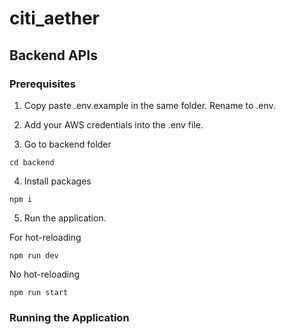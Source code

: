 # citi_aether

## Backend APIs

### Prerequisites

1. Copy paste .env.example in the same folder. Rename to .env.

2. Add your AWS credentials into the .env file.

3. Go to backend folder

```
cd backend
```

4. Install packages

```
npm i
```

5. Run the application.

For hot-reloading

```
npm run dev
```

No hot-reloading

```
npm run start
```

### Running the Application
